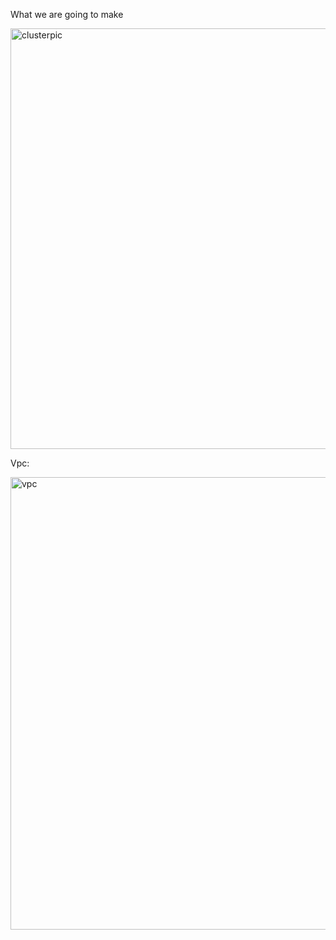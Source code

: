 What we are going to make

<img width="673" alt="clusterpic" src="https://github.com/nobelrakib/Layer7-Loadbalancing-In-KubernetesCluster/assets/53372696/0d03b752-fcd8-4c30-80f2-521439bb0567">

Vpc:

<img width="724" alt="vpc" src="https://github.com/nobelrakib/Layer7-Loadbalancing-In-KubernetesCluster/assets/53372696/8fc6f0b4-8df8-46b0-b951-471f90517a56">

